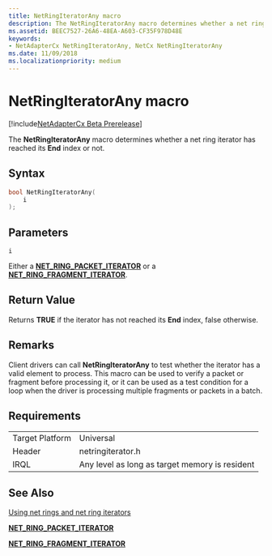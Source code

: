 ```yaml
---
title: NetRingIteratorAny macro
description: The NetRingIteratorAny macro determines whether a net ring iterator has reached its End index or not.
ms.assetid: BEEC7527-26A6-48EA-A603-CF35F978D48E
keywords:
- NetAdapterCx NetRingIteratorAny, NetCx NetRingIteratorAny
ms.date: 11/09/2018
ms.localizationpriority: medium
---
```


# NetRingIteratorAny macro

[!include[NetAdapterCx Beta Prerelease](../netcx-beta-prerelease.md)]

The **NetRingIteratorAny** macro determines whether a net ring iterator has reached its **End** index or not.

## Syntax

```cpp
bool NetRingIteratorAny(
    i
);
```

## Parameters

`i`

Either a [**NET_RING_PACKET_ITERATOR**](net-ring-packet-iterator.md) or a [**NET_RING_FRAGMENT_ITERATOR**](net-ring-fragment-iterator.md).

## Return Value

Returns **TRUE** if the iterator has not reached its **End** index, false otherwise.

## Remarks

Client drivers can call **NetRingIteratorAny** to test whether the iterator has a valid element to process. This macro can be used to verify a packet or fragment before processing it, or it can be used as a test condition for a loop when the driver is processing multiple fragments or packets in a batch.

## Requirements

|  |  |
| --- | --- |
| Target Platform | Universal |
| Header | netringiterator.h |
| IRQL | Any level as long as target memory is resident |

## See Also

[Using net rings and net ring iterators](using-net-rings-and-net-ring-iterators.md)

[**NET_RING_PACKET_ITERATOR**](net-ring-packet-iterator.md)

[**NET_RING_FRAGMENT_ITERATOR**](net-ring-fragment-iterator.md)